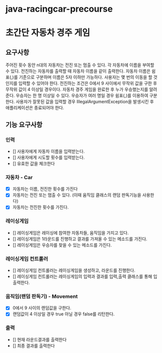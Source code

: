 # java-racingcar-precourse
# 초간단 자동차 경주 게임

## 요구사항
주어진 횟수 동안 n대의 자동차는 전진 또는 멈출 수 있다.
각 자동차에 이름을 부여할 수 있다. 전진하는 자동차를 출력할 때 자동차 이름을 같이 출력한다.
자동차 이름은 쉼표(,)를 기준으로 구분하며 이름은 5자 이하만 가능하다.
사용자는 몇 번의 이동을 할 것인지를 입력할 수 있어야 한다.
전진하는 조건은 0에서 9 사이에서 무작위 값을 구한 후 무작위 값이 4 이상일 경우이다.
자동차 경주 게임을 완료한 후 누가 우승했는지를 알려준다. 우승자는 한 명 이상일 수 있다.
우승자가 여러 명일 경우 쉼표(,)를 이용하여 구분한다.
사용자가 잘못된 값을 입력할 경우 IllegalArgumentException을 발생시킨 후 애플리케이션은 종료되어야 한다.

## 기능 요구사항

### 인력
- [] 사용자에게 자동차 이름을 입력받는다.
- [] 사용자에게 시도할 횟수를 입력받는다.
- [] 유효한 값을 체크한다
### 자동차 - Car
- [x] 자동차는 이름, 전진한 횟수를 가진다
- [x] 자동차는 전진 또는 멈출 수 있다. (이때 움직임 클래스의 랜덤 판독기능을 사용한다)
- [x] 자동차는 전진한 횟수를 가진다.
### 레이싱게임
- [] 레이싱게임은 레이싱에 참여한 자동차들, 움직임을 가지고 있다.
- [] 레이싱게임은 1라운드를 진행하고 결과를 가져올 수 있는 메소드를 가진다.
- [] 레이싱게임은 우승자를 찾을 수 있는 메소드를 가진다.
### 레이싱게임 컨트롤러
- [] 레이싱게임 컨트롤러는 레이싱게임을 생성하고, 라운드를 진행한다.
- [] 레이싱게임 컨트롤러는 레이싱게임의 입력과 결과를 입력,출력 클래스를 통해 입출력한다.
### 움직임(랜덤 판독기) - Movement
- [x] 0에서 9 사이의 랜덤값을 구한다.
- [x] 랜덤값이 4 이상일 경우 true 아닐 경우 false를 리턴한다.
### 출력
- [] 현재 라운드결과를 출력한다
- [] 최종 결과를 출력한다